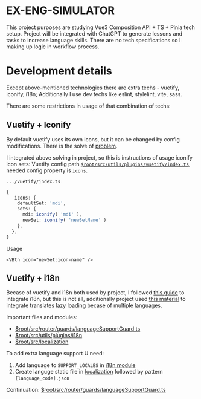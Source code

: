 # EX-ENG-SIMULATOR

This project purposes are studying Vue3 Composition API + TS + Pinia tech setup. Project will be integrated with ChatGPT to generate lessons and tasks to increase language skills. There are no tech specifications so I making up logic in workflow process.

# Development details

Except above-mentioned technologies there are extra techs - vuetify, iconify, i18n; Additionally I use dev techs like eslint, stylelint, vite, sass.

There are some restrictions in usage of that combination of techs:

## Vuetify + Iconify

By default vuetify uses its own icons, but it can be changed by config modifications. There is the solve of [problem](https://github.com/vuetifyjs/vuetify/issues/7821#issuecomment-1263337008).

I integrated above solving in project, so this is instructions of usage iconify icon sets:
Vuetify config path [`$root/src/utils/plugins/vuetify/index.ts`](./src/utils/plugins/vuetify/index.ts), needed config property is `icons`.

`.../vuetify/index.ts`
```ts
{
   icons: {
    defaultSet: 'mdi',
    sets: {
      mdi: iconify( 'mdi' ),
      newSet: iconify( 'newSetName' )
    },
  },
}
```

Usage
```
<VBtn icon="newSet:icon-name" />
```

## Vuetify + i18n

Becase of vuetify and i18n both used by project, I followed [this guide](https://vuetifyjs.com/en/features/internationalization/#vue-i18n) to integrate i18n, but this is not all, additionally project used [this material](https://vue-i18n.intlify.dev/guide/advanced/lazy.html) to integrate translates lazy loading becase of multiple languages.

Important files and modules:

- [$root/src/router/guards/languageSupportGuard.ts](./src/router/guards/languageSupportGuard.ts)
- [$root/src/utils/plugins/i18n](./src/utils/plugins/i18n)
- [$root/src/localization](./src/localization)

To add extra language support U need:

1. Add language to `SUPPORT_LOCALES` in [i18n module](./src/utils/plugins/i18n/index.ts)
2. Create languge static file in [localization](./src/localization/) followed by pattern `[language_code].json`

Continuation:
[$root/src/router/guards/languageSupportGuard.ts](https://github.com/Pakinya/ex-eng-simulator/blob/main/Tmp.md)

